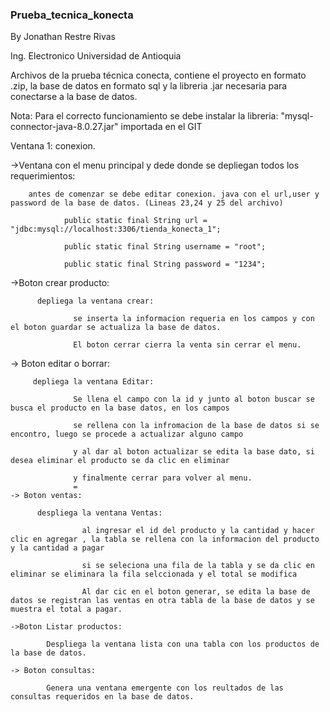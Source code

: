 ### Prueba_tecnica_konecta

By Jonathan Restre Rivas 

Ing. Electronico Universidad de Antioquia


Archivos de la prueba técnica conecta, contiene el proyecto en formato .zip, la base de datos en formato sql y la libreria .jar necesaria para conectarse a la base de datos.


Nota: Para el correcto funcionamiento se debe instalar la libreria: "mysql-connector-java-8.0.27.jar" importada en el GIT

Ventana 1: conexion.

  ->Ventana con el menu principal y dede donde se depliegan todos los requerimientos:
  
        antes de comenzar se debe editar conexion. java con el url,user y password de la base de datos. (Lineas 23,24 y 25 del archivo)
       
                public static final String url = "jdbc:mysql://localhost:3306/tienda_konecta_1";
                
                public static final String username = "root";
               
                public static final String password = "1234";
               
   ->Boton crear producto:
   
          depliega la ventana crear:
                  
                  se inserta la informacion requeria en los campos y con el boton guardar se actualiza la base de datos.
                  
                  El boton cerrar cierra la venta sin cerrar el menu.
                 
   -> Boton editar o borrar:
   
         depliega la ventana Editar:
         
                  Se llena el campo con la id y junto al boton buscar se busca el producto en la base datos, en los campos
                  
                  se rellena con la infromacion de la base de datos si se encontro, luego se procede a actualizar alguno campo
                  
                  y al dar al boton actualizar se edita la base dato, si desea eliminar el producto se da clic en eliminar
                  
                  y finalmente cerrar para volver al menu.
                  =
    -> Boton ventas:
    
          despliega la ventana Ventas:
          
                    al ingresar el id del producto y la cantidad y hacer clic en agregar , la tabla se rellena con la informacion del producto y la cantidad a pagar
                    
                    si se seleciona una fila de la tabla y se da clic en eliminar se eliminara la fila selccionada y el total se modifica
                    
                    Al dar cic en el boton generar, se edita la base de datos se registran las ventas en otra tabla de la base de datos y se muestra el total a pagar.
                    
    ->Boton Listar productos:
    
            Despliega la ventana lista con una tabla con los productos de la base de datos.
            
    -> Boton consultas:
    
            Genera una ventana emergente con los reultados de las consultas requeridos en la base de datos.
            
  
  
